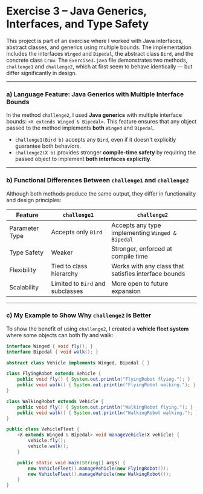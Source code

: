 # Exercise 3 – Java Generics, Interfaces, and Type Safety

This project is part of an exercise where I worked with Java interfaces, abstract classes, and generics using multiple bounds. The implementation includes the interfaces `Winged` and `Bipedal`, the abstract class `Bird`, and the concrete class `Crow`. The `Exercise3.java` file demonstrates two methods, `challenge1` and `challenge2`, which at first seem to behave identically — but differ significantly in design.

---

### a) Language Feature: Java Generics with Multiple Interface Bounds

In the method `challenge2`, I used **Java generics** with multiple interface bounds: `<X extends Winged & Bipedal>`. This feature ensures that any object passed to the method implements **both** `Winged` and `Bipedal`.

- `challenge1(Bird b)` accepts any `Bird`, even if it doesn't explicitly guarantee both behaviors.
- `challenge2(X b)` provides stronger **compile-time safety** by requiring the passed object to implement **both interfaces explicitly**.

---

### b) Functional Differences Between `challenge1` and `challenge2`

Although both methods produce the same output, they differ in functionality and design principles:

| Feature               | `challenge1`                      | `challenge2`                                        |
|-----------------------|-----------------------------------|-----------------------------------------------------|
| Parameter Type        | Accepts only `Bird`               | Accepts any type implementing `Winged & Bipedal`    |
| Type Safety           | Weaker                            | Stronger, enforced at compile time                  |
| Flexibility           | Tied to class hierarchy           | Works with any class that satisfies interface bounds|
| Scalability           | Limited to `Bird` and subclasses  | More open to future expansion                       |

---

### c) My Example to Show Why `challenge2` is Better

To show the benefit of using `challenge2`, I created a **vehicle fleet system** where some objects can both fly and walk:

```java
interface Winged { void fly(); }
interface Bipedal { void walk(); }

abstract class Vehicle implements Winged, Bipedal { }

class FlyingRobot extends Vehicle {
    public void fly() { System.out.println("FlyingRobot flying."); }
    public void walk() { System.out.println("FlyingRobot walking."); }
}

class WalkingRobot extends Vehicle {
    public void fly() { System.out.println("WalkingRobot flying."); }
    public void walk() { System.out.println("WalkingRobot walking."); }
}

public class VehicleFleet {
    <X extends Winged & Bipedal> void manageVehicle(X vehicle) {
        vehicle.fly();
        vehicle.walk();
    }

    public static void main(String[] args) {
        new VehicleFleet().manageVehicle(new FlyingRobot());
        new VehicleFleet().manageVehicle(new WalkingRobot());
    }
}
